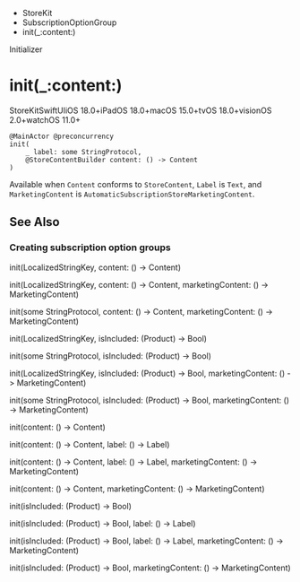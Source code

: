 

- StoreKit
- SubscriptionOptionGroup
-  init(\_:content:) 

Initializer

# init(\_:content:)

StoreKitSwiftUIiOS 18.0+iPadOS 18.0+macOS 15.0+tvOS 18.0+visionOS 2.0+watchOS 11.0+

``` source
@MainActor @preconcurrency
init(
    _ label: some StringProtocol,
    @StoreContentBuilder content: () -> Content
)
```

Available when `Content` conforms to `StoreContent`, `Label` is `Text`, and `MarketingContent` is `AutomaticSubscriptionStoreMarketingContent`.

## See Also

### Creating subscription option groups

init(LocalizedStringKey, content: () -> Content)

init(LocalizedStringKey, content: () -> Content, marketingContent: () -> MarketingContent)

init(some StringProtocol, content: () -> Content, marketingContent: () -> MarketingContent)

init(LocalizedStringKey, isIncluded: (Product) -> Bool)

init(some StringProtocol, isIncluded: (Product) -> Bool)

init(LocalizedStringKey, isIncluded: (Product) -> Bool, marketingContent: () -> MarketingContent)

init(some StringProtocol, isIncluded: (Product) -> Bool, marketingContent: () -> MarketingContent)

init(content: () -> Content)

init(content: () -> Content, label: () -> Label)

init(content: () -> Content, label: () -> Label, marketingContent: () -> MarketingContent)

init(content: () -> Content, marketingContent: () -> MarketingContent)

init(isIncluded: (Product) -> Bool)

init(isIncluded: (Product) -> Bool, label: () -> Label)

init(isIncluded: (Product) -> Bool, label: () -> Label, marketingContent: () -> MarketingContent)

init(isIncluded: (Product) -> Bool, marketingContent: () -> MarketingContent)

